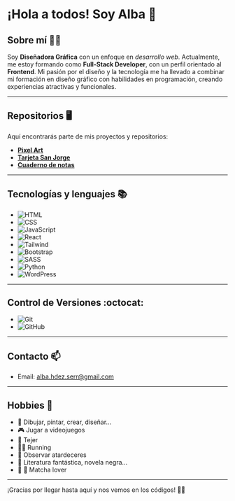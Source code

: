 # ¡Hola a todos! Soy Alba 👋

## Sobre mí 👩‍💻
Soy **Diseñadora Gráfica** con un enfoque en *desarrollo web*. Actualmente, me estoy formando como **Full-Stack Developer**, con un perfil orientado al **Frontend**. Mi pasión por el diseño y la tecnología me ha llevado a combinar mi formación en diseño gráfico con habilidades en programación, creando experiencias atractivas y funcionales.

---

## Repositorios 🖥️
Aquí encontrarás parte de mis proyectos y repositorios:

- **[Pixel Art](https://albahdezs.github.io/pixel-art/)**
- **[Tarjeta San Jorge](https://albahdezs.github.io/card-sanjorge/)**
- **[Cuaderno de notas](https://albahdezs.github.io/cuaderno-de-notas/)**

---

## Tecnologías y lenguajes 📚
- ![HTML](https://img.shields.io/badge/HTML-E34F26?style=flat-square&logo=html5&logoColor=white)
- ![CSS](https://img.shields.io/badge/CSS-1572B6?style=flat-square&logo=css3&logoColor=white)
- ![JavaScript](https://img.shields.io/badge/JavaScript-F7DF1E?style=flat-square&logo=javascript&logoColor=black)
- ![React](https://img.shields.io/badge/React-61DAFB?style=flat-square&logo=react&logoColor=white)
- ![Tailwind](https://img.shields.io/badge/Tailwind-61DAFB?style=flat-square&logo=tailwindcss&logoColor=white)
- ![Bootstrap](https://img.shields.io/badge/Bootstrap-7952B3?style=flat-square&logo=bootstrap&logoColor=white)
- ![SASS](https://img.shields.io/badge/SASS-CC6699?style=flat-square&logo=sass&logoColor=white)
- ![Python](https://img.shields.io/badge/Python-3776AB?style=flat-square&logo=python&logoColor=white)
- ![WordPress](https://img.shields.io/badge/WordPress-2175B9?style=flat-square&logo=wordpress&logoColor=white)

---

## Control de Versiones :octocat:
- ![Git](https://img.shields.io/badge/Git-%23F1502F?style=flat-square&logo=git&logoColor=white)
- ![GitHub](https://img.shields.io/badge/GitHub-%23121011?style=flat-square&logo=github)

---

## Contacto 📫
- Email: alba.hdez.serr@gmail.com

---

## Hobbies :dart:
- :art: Dibujar, pintar, crear, diseñar...
- 🎮 Jugar a videojuegos
- 🧶 Tejer
- 🏃‍♀️ Running
- :city_sunset: Observar atardeceres
- :open_book: Literatura fantástica, novela negra...
- :tea: 🍃 Matcha lover

---

¡Gracias por llegar hasta aquí y nos vemos en los códigos! 👩‍💻
